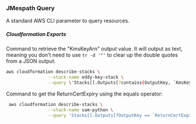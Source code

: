 ### JMespath Query
A standard AWS CLI parameter to query resources.

##### Cloudformation Exports

Command to retrieve the "KmsKeyArn" output value. It will output as text, meaning you don't need to use `tr -d '"'` to clear up the double quotes from a JSON output. 
 
```bash
aws cloudformation describe-stacks \
                --stack-name eddy-key-stack \
                --query \'Stacks[].Outputs[?contains(OutputKey, `KmsKeyArn`) == `true`].OutputValue[]\' --output text
```

Command to get the ReturnCertExpiry using the equals operator:

```bash
 aws cloudformation describe-stacks \
                --stack-name sam-python \
                --query 'Stacks[].Outputs[?OutputKey == `ReturnCertExpiry`].OutputValue[]'
```